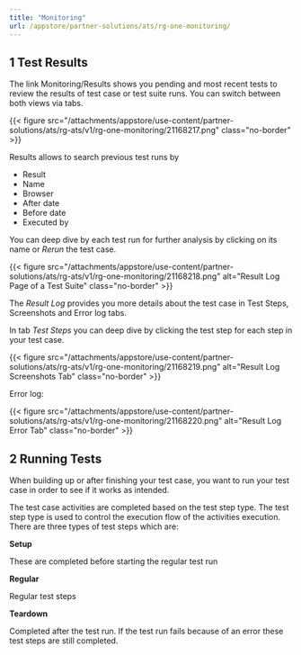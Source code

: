 ```yaml
---
title: "Monitoring"
url: /appstore/partner-solutions/ats/rg-one-monitoring/
---
```


## 1 Test Results

The link Monitoring/Results shows you pending and most recent tests to review the results of test case or test suite runs. You can switch between both views via tabs.

{{< figure src="/attachments/appstore/use-content/partner-solutions/ats/rg-ats/v1/rg-one-monitoring/21168217.png" class="no-border" >}}

Results allows to search previous test runs by

* Result
* Name
* Browser
* After date
* Before date
* Executed by

You can deep dive by each test run for further analysis by clicking on its name or *Rerun* the test case.

{{< figure src="/attachments/appstore/use-content/partner-solutions/ats/rg-ats/v1/rg-one-monitoring/21168218.png" alt="Result Log Page of a Test Suite" class="no-border" >}}

The *Result Log* provides you more details about the test case in Test Steps, Screenshots and Error log tabs.

In tab *Test Steps* you can deep dive by clicking the test step for each step in your test case.

{{< figure src="/attachments/appstore/use-content/partner-solutions/ats/rg-ats/v1/rg-one-monitoring/21168219.png" alt="Result Log Screenshots Tab" class="no-border" >}}

Error log:

{{< figure src="/attachments/appstore/use-content/partner-solutions/ats/rg-ats/v1/rg-one-monitoring/21168220.png" alt="Result Log Error Tab" class="no-border" >}}

## 2 Running Tests

When building up or after finishing your test case, you want to run your test case in order to see if it works as intended.

The test case activities are completed based on the test step type. The test step type is used to control the execution flow of the activities execution. There are three types of test steps which are:

**Setup**

These are completed before starting the regular test run

**Regular**

Regular test steps

**Teardown**

Completed after the test run. If the test run fails because of an error these test steps are still completed.
